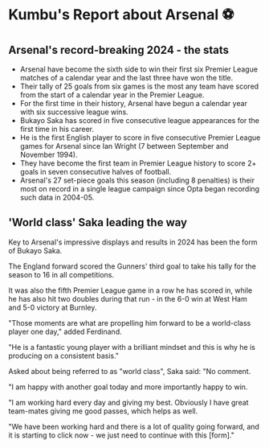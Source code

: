 # Kumbu's Report about Arsenal ⚽

## Arsenal's record-breaking 2024 - the stats

- Arsenal have become the sixth side to win their first six Premier League matches of a calendar year and the last three have won the title.
- Their tally of 25 goals from six games is the most any team have scored from the start of a calendar year in the Premier League.
- For the first time in their history, Arsenal have begun a calendar year with six successive league wins.
- Bukayo Saka has scored in five consecutive league appearances for the first time in his career.
- He is the first English player to score in five consecutive Premier League games for Arsenal since Ian Wright (7 between September and November 1994).
- They have become the first team in Premier League history to score 2+ goals in seven consecutive halves of football.
- Arsenal's 27 set-piece goals this season (including 8 penalties) is their most on record in a single league campaign since Opta began recording such data in 2004-05.

## 'World class' Saka leading the way

Key to Arsenal's impressive displays and results in 2024 has been the form of Bukayo Saka.

The England forward scored the Gunners' third goal to take his tally for the season to 16 in all competitions.

It was also the fifth Premier League game in a row he has scored in, while he has also hit two doubles during that run - in the 6-0 win at West Ham and 5-0 victory at Burnley.

"Those moments are what are propelling him forward to be a world-class player one day," added Ferdinand.

"He is a fantastic young player with a brilliant mindset and this is why he is producing on a consistent basis."

Asked about being referred to as "world class", Saka said: "No comment.

"I am happy with another goal today and more importantly happy to win.

"I am working hard every day and giving my best. Obviously I have great team-mates giving me good passes, which helps as well.

"We have been working hard and there is a lot of quality going forward, and it is starting to click now - we just need to continue with this [form]."
